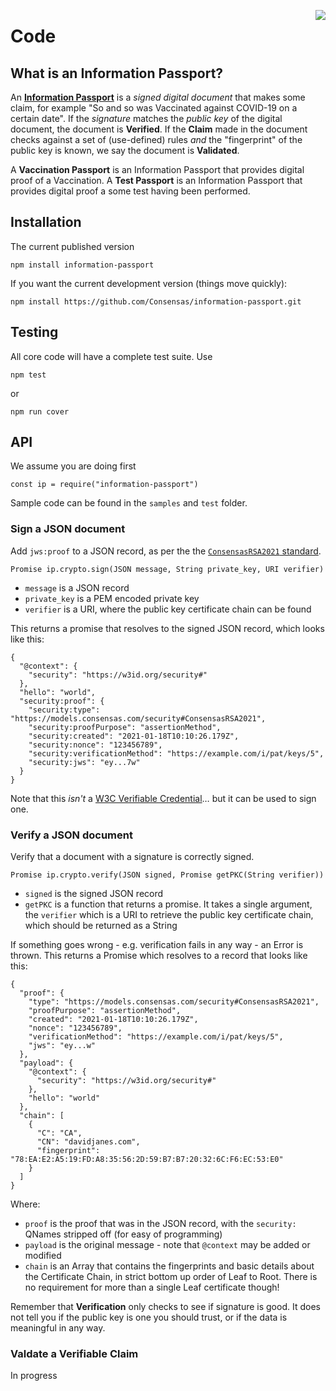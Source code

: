 <a href="https://github.com/Consensas/information-passport/tree/main/docs"><img src="https://consensas-aws.s3.amazonaws.com/icons/passports-github.png" align="right" /></a>

# Code

## What is an Information Passport?
An **[Information Passport](https://github.com/Consensas/information-passport/tree/main/docs#information-passport)** 
is a _signed digital document_ that makes some claim,
for example "So and so was Vaccinated against COVID-19 on a certain date".
If the _signature_ matches the _public key_ of the digital document, the
document is **Verified**.
If the **Claim** made in the document checks against a set of (use-defined) rules
_and_ the "fingerprint" of the public key is known, we say the document is
**Validated**.

A **Vaccination Passport** is an Information Passport that 
provides digital proof of a Vaccination.
A **Test Passport** is an Information Passport that provides
digital proof a some test having been performed.


## Installation

The current published version

    npm install information-passport

If you want the current development version 
(things move quickly):

    npm install https://github.com/Consensas/information-passport.git

## Testing

All core code will have a complete test suite. Use

    npm test 

or

    npm run cover

## API

We assume you are doing first

    const ip = require("information-passport")

Sample code can be found in the `samples` and `test` folder.

### Sign a JSON document

Add `jws:proof` to a JSON record, as per the 
the [`ConsensasRSA2021` standard](QCompacted.md). 

    Promise ip.crypto.sign(JSON message, String private_key, URI verifier)

* `message` is a JSON record
* `private_key` is a PEM encoded private key
* `verifier` is a URI, where the public key certificate chain can be found

This returns a promise that resolves to the signed JSON record, which
looks like this:

    {
      "@context": {
        "security": "https://w3id.org/security#"
      },
      "hello": "world",
      "security:proof": {
        "security:type": "https://models.consensas.com/security#ConsensasRSA2021",
        "security:proofPurpose": "assertionMethod",
        "security:created": "2021-01-18T10:10:26.179Z",
        "security:nonce": "123456789",
        "security:verificationMethod": "https://example.com/i/pat/keys/5",
        "security:jws": "ey...7w"
      }
    }

Note that this _isn't_ a [W3C Verifiable Credential](https://www.w3.org/TR/vc-data-model/)… 
but it can be used to sign one.

### Verify a JSON document

Verify that a document with a signature is correctly signed.

    Promise ip.crypto.verify(JSON signed, Promise getPKC(String verifier))

* `signed` is the signed JSON record
* `getPKC` is a function that returns a promise.
  It takes a single argument, the `verifier` which is 
  a URI to retrieve the public key certificate chain,
  which should be returned as a String

If something goes wrong - e.g. verification fails in any way - an Error is thrown.
This returns a Promise which resolves to a record that looks like this:

    {
      "proof": {
        "type": "https://models.consensas.com/security#ConsensasRSA2021",
        "proofPurpose": "assertionMethod",
        "created": "2021-01-18T10:10:26.179Z",
        "nonce": "123456789",
        "verificationMethod": "https://example.com/i/pat/keys/5",
        "jws": "ey...w"
      },
      "payload": {
        "@context": {
          "security": "https://w3id.org/security#"
        },
        "hello": "world"
      },
      "chain": [
        {
          "C": "CA",
          "CN": "davidjanes.com",
          "fingerprint": "78:EA:E2:A5:19:FD:A8:35:56:2D:59:B7:B7:20:32:6C:F6:EC:53:E0"
        }
      ]
    }

Where:

* `proof` is the proof that was in the JSON record, with the `security:` 
  QNames stripped off (for easy of programming)
* `payload` is the original message - note that `@context` may be 
  added or modified
* `chain` is an Array that contains the fingerprints and basic details
  about the Certificate Chain, in strict bottom up order of Leaf
  to Root. There is no requirement for more than a single Leaf certificate
  though!

Remember that **Verification** only checks to see if signature is good.
It does not tell you if the public key is one you should trust,
or if the data is meaningful in any way.

### Valdate a Verifiable Claim

In progress
